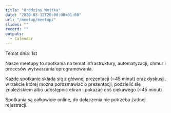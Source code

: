 ```yaml
---
title: "Urodziny Wojtka"
date: "2020-03-12T20:00:00+01:00"
url: "/meetup/meetup/"
slides: ""
record: ""
outputs:
  - Calendar
---
```

Temat dnia: 1st

Nasze meetupy to spotkania na temat infrastruktury, automatyzacji, chmur i procesów wytwarzania oprogramowania.

Każde spotkanie składa się z głównej prezentacji (~45 minut) oraz dyskusji, w trakcie której można porozmawiać o prezentacji, podzielić się znaleziskiem albo udostępnić ekran i pokazać coś ciekawego (~45 minut)

Spotkania są całkowicie online, do dołączenia nie potrzeba żadnej rejestracji.
